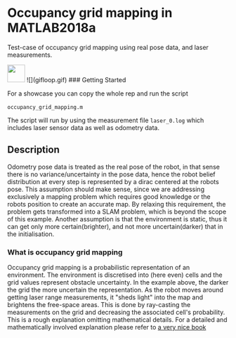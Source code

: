 

# Occupancy grid mapping in MATLAB2018a

Test-case of occupancy grid mapping using real pose data, and laser measurements.

<img src="giploop.gif" width="40" height="40" />
![](gifloop.gif)
### Getting Started

For a showcase you can copy the whole rep and run the script
```
occupancy_grid_mapping.m
```
The script will run by using the measurement file ```laser_0.log``` which includes laser sensor data as well as odometry data.

## Description

Odometry pose data is treated as the real pose of the robot, in that sense there is no variance/uncertainty in the pose data, hence the robot belief distribution at every step is  represented by a dirac centered at the robots pose. This assumption should make sense, since we are addressing exclusively a mapping problem which requires good knowledge or the robots position to create an accurate map. By relaxing this requirement, the problem gets transformed into a SLAM problem, which is beyond the scope of this example. Another assumption is that the environment is static, thus it can get only more certain(brighter), and not more uncertain(darker) that in the initialisation.

### What is occupancy grid mapping

Occupancy grid mapping is a probabilistic representation of an environment. The environment is discretised into (here even) cells and the grid values represent obstacle uncertainty. In the example above, the darker the grid the more uncertain the representation. As the robot moves around getting laser range measurements, it "sheds light" into the map and brightens the free-space areas. This is done by ray-casting the measurements on the grid and decreasing the associated cell's probability. This is a rough explanation omitting mathematical details. For a  detailed and mathematically involved explanation please refer to [a very nice book](http://www.probabilistic-robotics.org)
